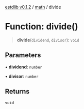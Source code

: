 [estdlib v0.1.2](../wiki/Home) / [math](../wiki/math) / divide

# Function: divide()

> **divide**(`dividend`, `divisor`): `void`

## Parameters

• **dividend**: `number`

• **divisor**: `number`

## Returns

`void`
